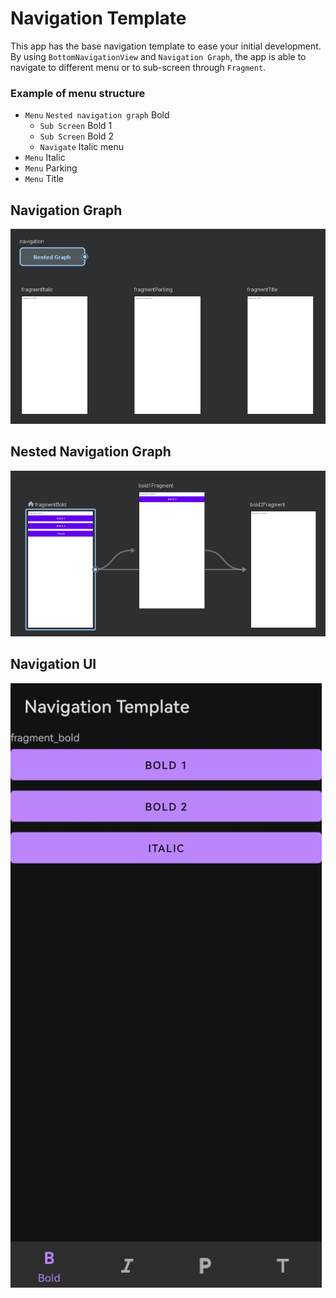 # Navigation Template

This app has the base navigation template to ease your initial development. By using `BottomNavigationView` and `Navigation Graph`, the app is able to navigate to different menu or to sub-screen through `Fragment`.

### Example of menu structure

+ `Menu` `Nested navigation graph` Bold
	+ `Sub Screen` Bold 1
	+ `Sub Screen` Bold 2
	+ `Navigate` Italic menu
+ `Menu` Italic
+ `Menu` Parking
+ `Menu` Title

## Navigation Graph
![](https://github.com/ff55lab/android-kotlin-template-navigation/raw/main/nav_graph_1.png)

## Nested Navigation Graph
![](https://github.com/ff55lab/android-kotlin-template-navigation/raw/main/nav_graph_2_nested.png)

## Navigation UI

![](https://github.com/ff55lab/android-kotlin-template-navigation/raw/main/navigation_ui.png)
